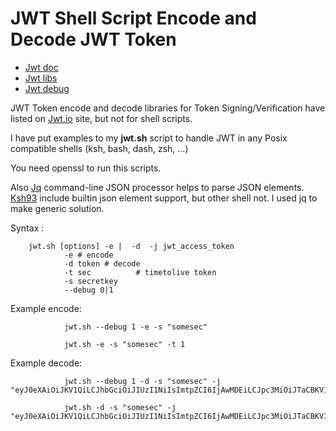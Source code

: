 # JWT Shell Script Encode and Decode JWT Token #

  * [Jwt doc](https://jwt.io/)
  * [Jwt libs](https://jwt.io/)
  * [Jwt debug](https://jwt.io/)


JWT Token encode and decode libraries for Token Signing/Verification have listed
on [Jwt.io](https://jwt.io/) site, but not for shell scripts.

I have put examples to my **jwt.sh** script to handle JWT in any Posix compatible shells (ksh, bash, dash, zsh, ...)

You need openssl to run this scripts. 

Also [Jq](https://stedolan.github.io/jq/) command-line JSON processor helps to parse JSON elements.
[Ksh93](https://github.com/att/ast) include builtin json element support, but other shell not. I used jq to 
make generic solution.


Syntax :

        jwt.sh [options] -e |  -d  -j jwt_access_token
                -e # encode
                -d token # decode
                -t sec          # timetolive token
                -s secretkey
                --debug 0|1

Example encode:

                jwt.sh --debug 1 -e -s "somesec"

                jwt.sh -e -s "somesec" -t 1

Example decode:

                jwt.sh --debug 1 -d -s "somesec" -j "eyJ0eXAiOiJKV1QiLCJhbGciOiJIUzI1NiIsImtpZCI6IjAwMDEiLCJpc3MiOiJTaCBKV1QgR2VuZXJhdG9yIiwiZXhwIjoiMTUxNzc2NDcxNyIsImlhdCI6IjE1MTc3NjExMTcifQ.eyJJZCI6MSwiTmFtZSI6Ik15IE5hbWUifQ.Yjiif1mZfHV0V49NLE2e0LI5GY6wJ9LLk0pH1Y0"

                jwt.sh -d -s "somesec" -j "eyJ0eXAiOiJKV1QiLCJhbGciOiJIUzI1NiIsImtpZCI6IjAwMDEiLCJpc3MiOiJTaCBKV1QgR2VuZXJhdG9yIiwiZXhwIjoiMTUxNzc2NDcxNyIsImlhdCI6IjE1MTc3NjExMTcifQ.eyJJZCI6MSwiTmFtZSI6Ik15IE5hbWUifQ.Yjiif1mZfHV0V49NLE2e0LI5GY6wJ9LLk0pH1Y0"


